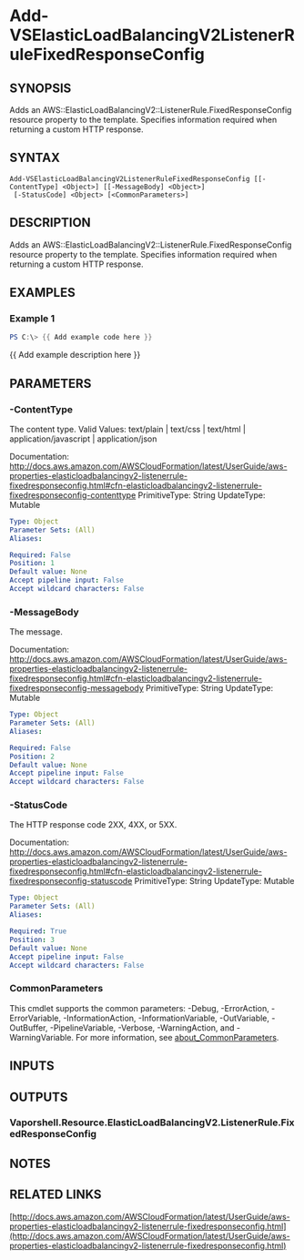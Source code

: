 # Add-VSElasticLoadBalancingV2ListenerRuleFixedResponseConfig

## SYNOPSIS
Adds an AWS::ElasticLoadBalancingV2::ListenerRule.FixedResponseConfig resource property to the template.
Specifies information required when returning a custom HTTP response.

## SYNTAX

```
Add-VSElasticLoadBalancingV2ListenerRuleFixedResponseConfig [[-ContentType] <Object>] [[-MessageBody] <Object>]
 [-StatusCode] <Object> [<CommonParameters>]
```

## DESCRIPTION
Adds an AWS::ElasticLoadBalancingV2::ListenerRule.FixedResponseConfig resource property to the template.
Specifies information required when returning a custom HTTP response.

## EXAMPLES

### Example 1
```powershell
PS C:\> {{ Add example code here }}
```

{{ Add example description here }}

## PARAMETERS

### -ContentType
The content type.
Valid Values: text/plain | text/css | text/html | application/javascript | application/json

Documentation: http://docs.aws.amazon.com/AWSCloudFormation/latest/UserGuide/aws-properties-elasticloadbalancingv2-listenerrule-fixedresponseconfig.html#cfn-elasticloadbalancingv2-listenerrule-fixedresponseconfig-contenttype
PrimitiveType: String
UpdateType: Mutable

```yaml
Type: Object
Parameter Sets: (All)
Aliases:

Required: False
Position: 1
Default value: None
Accept pipeline input: False
Accept wildcard characters: False
```

### -MessageBody
The message.

Documentation: http://docs.aws.amazon.com/AWSCloudFormation/latest/UserGuide/aws-properties-elasticloadbalancingv2-listenerrule-fixedresponseconfig.html#cfn-elasticloadbalancingv2-listenerrule-fixedresponseconfig-messagebody
PrimitiveType: String
UpdateType: Mutable

```yaml
Type: Object
Parameter Sets: (All)
Aliases:

Required: False
Position: 2
Default value: None
Accept pipeline input: False
Accept wildcard characters: False
```

### -StatusCode
The HTTP response code 2XX, 4XX, or 5XX.

Documentation: http://docs.aws.amazon.com/AWSCloudFormation/latest/UserGuide/aws-properties-elasticloadbalancingv2-listenerrule-fixedresponseconfig.html#cfn-elasticloadbalancingv2-listenerrule-fixedresponseconfig-statuscode
PrimitiveType: String
UpdateType: Mutable

```yaml
Type: Object
Parameter Sets: (All)
Aliases:

Required: True
Position: 3
Default value: None
Accept pipeline input: False
Accept wildcard characters: False
```

### CommonParameters
This cmdlet supports the common parameters: -Debug, -ErrorAction, -ErrorVariable, -InformationAction, -InformationVariable, -OutVariable, -OutBuffer, -PipelineVariable, -Verbose, -WarningAction, and -WarningVariable. For more information, see [about_CommonParameters](http://go.microsoft.com/fwlink/?LinkID=113216).

## INPUTS

## OUTPUTS

### Vaporshell.Resource.ElasticLoadBalancingV2.ListenerRule.FixedResponseConfig
## NOTES

## RELATED LINKS

[http://docs.aws.amazon.com/AWSCloudFormation/latest/UserGuide/aws-properties-elasticloadbalancingv2-listenerrule-fixedresponseconfig.html](http://docs.aws.amazon.com/AWSCloudFormation/latest/UserGuide/aws-properties-elasticloadbalancingv2-listenerrule-fixedresponseconfig.html)


